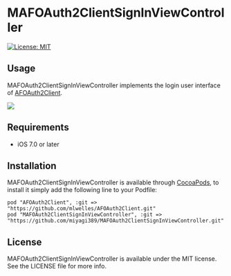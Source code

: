 # MAFOAuth2ClientSignInViewController

[![License: MIT](https://img.shields.io/badge/license-MIT-blue.svg?style=flat)](https://github.com/miyagi389/MAFOAuth2ClientSignInViewController/blob/master/LICENSE)

## Usage

MAFOAuth2ClientSignInViewController implements the login user interface of [AFOAuth2Client](https://github.com/AFNetworking/AFOAuth2Client).

[![](Images/screenshot_001.jpg)](Images/screenshot_001.png)

## Requirements

* iOS 7.0 or later

## Installation

MAFOAuth2ClientSignInViewController is available through [CocoaPods](http://cocoapods.org), to install
it simply add the following line to your Podfile:

    pod "AFOAuth2Client", :git => "https://github.com/mlwelles/AFOAuth2Client.git"
    pod "MAFOAuth2ClientSignInViewController", :git => "https://github.com/miyagi389/MAFOAuth2ClientSignInViewController.git"

## License

MAFOAuth2ClientSignInViewController is available under the MIT license. See the LICENSE file for more info.

